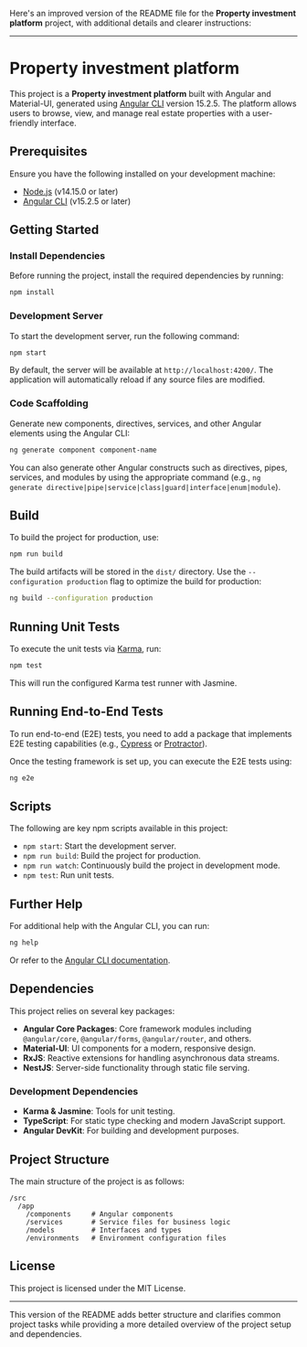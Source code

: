 Here's an improved version of the README file for the **Property investment platform** project, with additional details and clearer instructions:

---

# Property investment platform

This project is a **Property investment platform** built with Angular and Material-UI, generated using [Angular CLI](https://github.com/angular/angular-cli) version 15.2.5. The platform allows users to browse, view, and manage real estate properties with a user-friendly interface.

## Prerequisites

Ensure you have the following installed on your development machine:

- [Node.js](https://nodejs.org/) (v14.15.0 or later)
- [Angular CLI](https://angular.io/cli) (v15.2.5 or later)

## Getting Started

### Install Dependencies

Before running the project, install the required dependencies by running:

```bash
npm install
```

### Development Server

To start the development server, run the following command:

```bash
npm start
```

By default, the server will be available at `http://localhost:4200/`. The application will automatically reload if any source files are modified.

### Code Scaffolding

Generate new components, directives, services, and other Angular elements using the Angular CLI:

```bash
ng generate component component-name
```

You can also generate other Angular constructs such as directives, pipes, services, and modules by using the appropriate command (e.g., `ng generate directive|pipe|service|class|guard|interface|enum|module`).

## Build

To build the project for production, use:

```bash
npm run build
```

The build artifacts will be stored in the `dist/` directory. Use the `--configuration production` flag to optimize the build for production:

```bash
ng build --configuration production
```

## Running Unit Tests

To execute the unit tests via [Karma](https://karma-runner.github.io), run:

```bash
npm test
```

This will run the configured Karma test runner with Jasmine.

## Running End-to-End Tests

To run end-to-end (E2E) tests, you need to add a package that implements E2E testing capabilities (e.g., [Cypress](https://www.cypress.io/) or [Protractor](https://www.protractortest.org/)).

Once the testing framework is set up, you can execute the E2E tests using:

```bash
ng e2e
```

## Scripts

The following are key npm scripts available in this project:

- `npm start`: Start the development server.
- `npm run build`: Build the project for production.
- `npm run watch`: Continuously build the project in development mode.
- `npm test`: Run unit tests.

## Further Help

For additional help with the Angular CLI, you can run:

```bash
ng help
```

Or refer to the [Angular CLI documentation](https://angular.io/cli).

## Dependencies

This project relies on several key packages:

- **Angular Core Packages**: Core framework modules including `@angular/core`, `@angular/forms`, `@angular/router`, and others.
- **Material-UI**: UI components for a modern, responsive design.
- **RxJS**: Reactive extensions for handling asynchronous data streams.
- **NestJS**: Server-side functionality through static file serving.

### Development Dependencies

- **Karma & Jasmine**: Tools for unit testing.
- **TypeScript**: For static type checking and modern JavaScript support.
- **Angular DevKit**: For building and development purposes.

## Project Structure

The main structure of the project is as follows:

```
/src
  /app
    /components     # Angular components
    /services       # Service files for business logic
    /models         # Interfaces and types
    /environments   # Environment configuration files
```

## License

This project is licensed under the MIT License.

---

This version of the README adds better structure and clarifies common project tasks while providing a more detailed overview of the project setup and dependencies.
